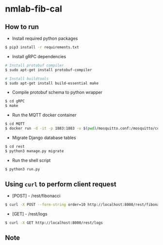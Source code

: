 # nmlab-fib-cal


## How to run

- Install required python packages
```bash
$ pip3 install -r requirements.txt
```

- Install gRPC dependencies
```bash
# Install protobuf compiler
$ sudo apt-get install protobuf-compiler

# Install buildtools
$ sudo apt-get install build-essential make
```

- Compile protobuf schema to python wrapper
```bash
$ cd gRPC
$ make
```

- Run the MQTT docker container
```bash
$ cd MQTT
$ docker run -d -it -p 1883:1883 -v $(pwd)/mosquitto.conf:/mosquitto/config/mosquitto.conf eclipse-mosquitto
```

- Migrate Django database tables
```bash
$ cd rest
$ python3 manage.py migrate
```

- Run the shell script
```bash
$ python3 run.py
```

## Using `curl` to perform client request
- [POST] - /rest/fibonacci
```bash
$ curl -X POST --form-string order=10 http://localhost:8000/rest/fibonacci
```
- [GET] - /rest/logs
```bash
$ curl -X GET http://localhost:8000/rest/logs
```

## Note